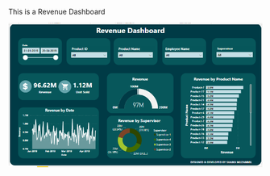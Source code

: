 This is a Revenue Dashboard

<img src="https://github.com/iamskm/Microsoft-Power-BI-Dashboards/blob/main/Revenue%20DashBoard/Revenue%20Dashboard.png" style="max-width: 100%;">
